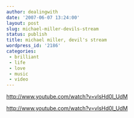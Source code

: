 ```yaml
---
author: dealingwith
date: '2007-06-07 13:24:00'
layout: post
slug: michael-miller-devils-stream
status: publish
title: michael miller, devil's stream
wordpress_id: '2186'
categories:
 - brilliant
 - life
 - love
 - music
 - video
---
```


http://www.youtube.com/watch?v=vlsHd0I_UdM

http://www.youtube.com/watch?v=vlsHd0I_UdM

